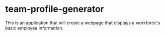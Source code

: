 # team-profile-generator
This is an application that will create a webpage that displays a workforce's basic employee information. 

